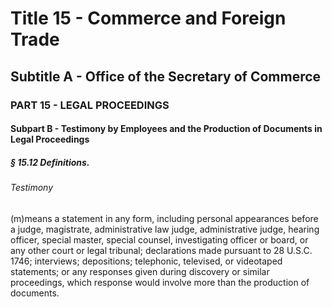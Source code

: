 
# Title 15 - Commerce and Foreign Trade
## Subtitle A - Office of the Secretary of Commerce
### PART 15 - LEGAL PROCEEDINGS
#### Subpart B - Testimony by Employees and the Production of Documents in Legal Proceedings
##### § 15.12 Definitions.
###### Testimony

(m)means a statement in any form, including personal appearances before a judge, magistrate, administrative law judge, administrative judge, hearing officer, special master, special counsel, investigating officer or board, or any other court or legal tribunal; declarations made pursuant to 28 U.S.C. 1746; interviews; depositions; telephonic, televised, or videotaped statements; or any responses given during discovery or similar proceedings, which response would involve more than the production of documents.
